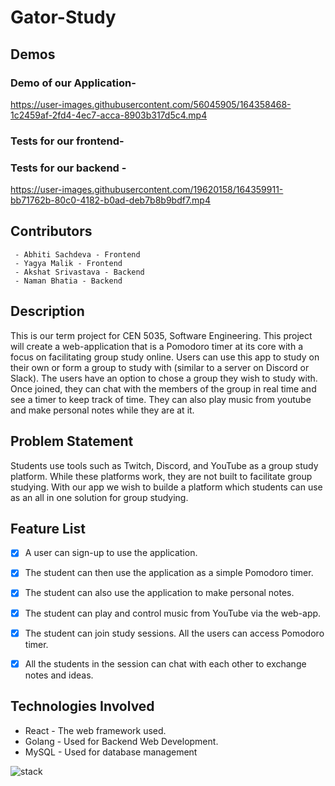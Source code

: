 # Gator-Study

## Demos 

### Demo of our Application- 
https://user-images.githubusercontent.com/56045905/164358468-1c2459af-2fd4-4ec7-acca-8903b317d5c4.mp4


### Tests for our frontend- 



### Tests for our backend - 
https://user-images.githubusercontent.com/19620158/164359911-bb71762b-80c0-4182-b0ad-deb7b8b9bdf7.mp4



## Contributors 

	 - Abhiti Sachdeva - Frontend
	 - Yagya Malik - Frontend
	 - Akshat Srivastava - Backend
	 - Naman Bhatia - Backend

## Description
This is our term project for CEN 5035, Software Engineering. This project will create a web-application that is a Pomodoro timer at its core with a focus on facilitating group study online. Users can use this app to study on their own or form a group to study with (similar to a server on Discord or Slack). The users have an option to chose a group they wish to study with. Once joined, they can chat with the members of the group in real time and see a timer to keep track of time. They can also play music from youtube and make personal notes while they are at it. 
## Problem Statement
Students use tools such as Twitch, Discord, and YouTube as a group study platform. While these platforms work, they are not built to facilitate group studying. With our app we wish to builde a platform which students can use as an all in one solution for group studying.
## Feature List

 - [x] A user can sign-up to use the application.
 - [x] The student can then use the application as a simple Pomodoro timer.
 - [x] The student can also use the application to make personal notes.
 - [x] The student can play and control music from YouTube via the web-app.
 - [x] The student can join study sessions. All the users can access Pomodoro timer.
 - [x] All the students in the session can chat with each other to exchange notes and ideas.



## Technologies Involved

 - React - The web framework used.
 - Golang - Used for Backend Web Development.
 - MySQL - Used for database management
 
![stack](https://user-images.githubusercontent.com/33253758/149400789-1cd7b443-c048-4210-9df2-698432760f80.png)
